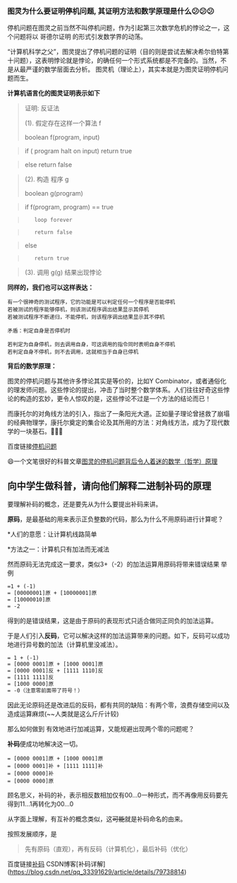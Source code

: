 ### 图灵为什么要证明停机问题, 其证明方法和数学原理是什么:confused::confused::confused:
停机问题在图灵之前当然不叫停机问题，作为引起第三次数学危机的悖论之一，这个问题将以 哥德尔证明 的形式引发数学界的动荡。

“计算机科学之父”，图灵提出了停机问题的证明（目的则是尝试去解决希尔伯特第十问题），这表明悖论就是悖论，的确任何一个形式系统都是不完备的。当然，不是从最严谨的数学层面去分析。
图灵机（理论上），其实本就是为图灵证明停机问题而生。

**计算机语言化的图灵证明表示如下**
>证明: 反证法
>
>(1). 假定存在这样一个算法 f
>
>boolean f(program, input)

>   if ( program halt on input) return true

>    else return false

>(2). 构造 程序 g
>
>boolean g(program)

>    if f(program, program) == true

>        loop forever

>        return false

>    else 

>        return true

>(3). 调用 g(g) 结果出现悖论

**同样的，我们也可以这样表达：**
```
有一个很神奇的测试程序，它的功能是可以判定任何一个程序是否能停机
若被测试的程序能够停机，则该测试程序调出结果显示其停机
若被测试程序不断递归，不能停机，则该程序调出结果显示其不停机

矛盾：判定自身是否停机时

若判定为自身停机，则去调用自身，可这调用的指令同时表明自身不停机
若判定自身不停机，则不去调用，这就相当于自身已停机
```
**背后的数学原理：**

图灵的停机问题与其他许多悖论其实是等价的，比如Y Combinator，或者通俗化的理发师问题。这些悖论的提出，冲击了当时整个数学体系。人们往往好奇这些悖论的构造的玄妙，更令人惊叹的是，这些悖论不过是一个方法的结论而已！

而康托尔的对角线方法的引入，指出了一条阳光大道。正如量子理论曾拯救了崩塌的经典物理学，康托尔奠定的集合论及其所用的方法：对角线方法，成为了现代数学的一块基石。:clap::clap::clap:


百度链接[停机问题](https://baike.baidu.com/item/停机问题/4131067?fr=aladdin)

:smile:一个文笔很好的科普文章[图灵的停机问题背后令人着迷的数学（哲学）原理](https://www.jianshu.com/p/9236794ddef3)


## 向中学生做科普，请向他们解释二进制补码的原理
要理解补码的概念，还是要先从为什么要提出补码来讲。

**原码**，是最基础的用来表示正负整数的代码，那么为什么不用原码进行计算呢？

*人们的意愿：让计算机线路简单

*方法之一：计算机只有加法而无减法

然而原码无法完成这一要求，类似3+（-2）的加法运算用原码将带来错误结果
举例
```1 - 1 
=1 + (-1) 
= [00000001]原 + [10000001]原 
= [10000010]原 
= -2
```
得到的是错误结果，这是由于原码的表现形式只适合做同正同负的加法运算。


于是人们引入**反码**，它可以解决这样的加法运算带来的问题。如下，反码可以成功地进行异号数的加法（计算机里没减法）。

```1 - 1 
= 1 + (-1) 
= [0000 0001]原 + [1000 0001]原 
= [0000 0001]反 + [1111 1110]反 
= [1111 1111]反 
= [1000 0000]原 
= -0（注意零前面带了符号！）
```
因此无论原码还是改进后的反码，都有共同的缺陷：有两个零，浪费存储空间以及造成运算麻烦(~~人类就是这么斤斤计较)

那么如何做到  有效地进行加减运算，又能规避出现两个零的问题呢？

**补码**便成功地解决这一切。

```1-1 = 1 + (-1) 
= [0000 0001]原 + [1000 0001]原 
= [0000 0001]补 + [1111 1111]补 
= [0000 0000]补
= [0000 0000]原
```
顾名思义，补码的补，表示相反数相加仅有00…0一种形式，而不再像用反码要先得到11…1再转化为00…0

从字面上理解，有互补的概念类似，这~~可能~~就是补码命名的由来。

按照发展顺序，是
>先有原码（直观），再有反码（计算机化），最后补码（优化）

百度链接[补码](https://baike.baidu.com/item/补码/6854613?fr=aladdin)
CSDN博客[补码详解] (https://blog.csdn.net/qq_33391629/article/details/79738814)








